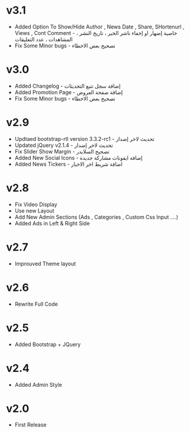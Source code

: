 v3.1
=======
* Added Option To Show/Hide Author , News Date , Share, SHortenurl , Views , Cont Comment - خاصية إضهار او إخفاء ناشر الخبر ، تاريخ النشر ، المشاهدات ، عدد التعليقات
* Fix Some Minor bugs - تصحيح بعض الاخطاء

v3.0
=======
* Added Changelog - إضافة سجل تتبع التحديثات
* Added Promotion Page - إضافة صفحة العروض
* Fix Some Minor bugs - تصحيح بعض الاخطاء

v2.9
=======
* Updtaed bootstrap-rtl  version 3.3.2-rc1 - تحديث لاخر إضدار
* Updated jQuery v2.1.4 - تحديث لاخر إضدار
* Fix Slider Show Margin - تصحيح السلايدر 
* Added New Social Icons - إضافة ايقونات مشاركة جديدة
* Added News Tickers - اضافة شريط اخر الاخبار

v2.8
=======
* Fix Video Display
* Use new Layout
* Add New Admin Sections (Ads , Categories , Custom Css Input ....)
* Added Ads in Left & Right Side

v2.7
=======
* Improuved Theme layout

v2.6
=======
* Rewrite Full Code

v2.5
=======
* Added Bootstrap + JQuery

v2.4
=======
* Added Admin Style

v2.0
=======
* First Release
